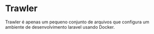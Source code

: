 # Trawler 
Trawler é apenas um pequeno conjunto de arquivos que configura um ambiente de desenvolvimento laravel usando Docker.